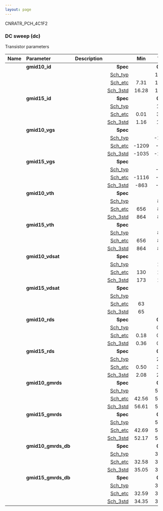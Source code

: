 ```yaml
---
layout: page
---
```




CNRATR_PCH_4C1F2

### DC sweep (dc)

Transistor parameters



|**Name**|**Parameter**|**Description**| |**Min**|**Typ**|**Max**| Unit|
|:---|:---|:---|---:|:---:|:---:|:---:| ---:|
||**gmid10\_id** | | **Spec**  |  | **0.00** |  | **uA** |
| | | |<a href='results/dc_Sch_typical.html'>Sch_typ</a>| | 17.18 |  | |
| | | |<a href='results/dc_Sch_etc.html'>Sch_etc</a>|7.31 | 13.94 | 28.73 | |
| | | |<a href='results/dc_Sch_mc.html'>Sch_3std</a>|16.28 | 17.23 | 18.18 | |
||**gmid15\_id** | | **Spec**  |  | **0.00** |  | **uA** |
| | | |<a href='results/dc_Sch_typical.html'>Sch_typ</a>| | 1.94 |  | |
| | | |<a href='results/dc_Sch_etc.html'>Sch_etc</a>|0.01 | 3.32 | 8.98 | |
| | | |<a href='results/dc_Sch_mc.html'>Sch_3std</a>|1.16 | 1.97 | 2.78 | |
||**gmid10\_vgs** | | **Spec**  |  | **0** |  | **mV** |
| | | |<a href='results/dc_Sch_typical.html'>Sch_typ</a>| | -1015 |  | |
| | | |<a href='results/dc_Sch_etc.html'>Sch_etc</a>|-1209 | -980 | -669 | |
| | | |<a href='results/dc_Sch_mc.html'>Sch_3std</a>|-1035 | -1017 | -999 | |
||**gmid15\_vgs** | | **Spec**  |  | **0** |  | **mV** |
| | | |<a href='results/dc_Sch_typical.html'>Sch_typ</a>| | -832 |  | |
| | | |<a href='results/dc_Sch_etc.html'>Sch_etc</a>|-1116 | -834 | -126 | |
| | | |<a href='results/dc_Sch_mc.html'>Sch_3std</a>|-863 | -834 | -805 | |
||**gmid10\_vth** | | **Spec**  |  | **0** |  | **mV** |
| | | |<a href='results/dc_Sch_typical.html'>Sch_typ</a>| | 880 |  | |
| | | |<a href='results/dc_Sch_etc.html'>Sch_etc</a>|656 | 854 | 1051 | |
| | | |<a href='results/dc_Sch_mc.html'>Sch_3std</a>|864 | 881 | 898 | |
||**gmid15\_vth** | | **Spec**  |  | **0** |  | **mV** |
| | | |<a href='results/dc_Sch_typical.html'>Sch_typ</a>| | 880 |  | |
| | | |<a href='results/dc_Sch_etc.html'>Sch_etc</a>|656 | 854 | 1051 | |
| | | |<a href='results/dc_Sch_mc.html'>Sch_3std</a>|864 | 881 | 898 | |
||**gmid10\_vdsat** | | **Spec**  |  | **0** |  | **mV** |
| | | |<a href='results/dc_Sch_typical.html'>Sch_typ</a>| | 175 |  | |
| | | |<a href='results/dc_Sch_etc.html'>Sch_etc</a>|130 | 170 | 178 | |
| | | |<a href='results/dc_Sch_mc.html'>Sch_3std</a>|173 | 176 | 178 | |
||**gmid15\_vdsat** | | **Spec**  |  | **0** |  | **mV** |
| | | |<a href='results/dc_Sch_typical.html'>Sch_typ</a>| | 74 |  | |
| | | |<a href='results/dc_Sch_etc.html'>Sch_etc</a>|63 | 88 | 107 | |
| | | |<a href='results/dc_Sch_mc.html'>Sch_3std</a>|65 | 75 | 84 | |
||**gmid10\_rds** | | **Spec**  |  | **0.00** |  | **MOhm** |
| | | |<a href='results/dc_Sch_typical.html'>Sch_typ</a>| | 0.37 |  | |
| | | |<a href='results/dc_Sch_etc.html'>Sch_etc</a>|0.18 | 0.49 | 0.85 | |
| | | |<a href='results/dc_Sch_mc.html'>Sch_3std</a>|0.36 | 0.37 | 0.39 | |
||**gmid15\_rds** | | **Spec**  |  | **0.00** |  | **MOhm** |
| | | |<a href='results/dc_Sch_typical.html'>Sch_typ</a>| | 2.86 |  | |
| | | |<a href='results/dc_Sch_etc.html'>Sch_etc</a>|0.50 | 3.53 | 285.88 | |
| | | |<a href='results/dc_Sch_mc.html'>Sch_3std</a>|2.08 | 2.86 | 3.64 | |
||**gmid10\_gmrds** | | **Spec**  |  | **0.00** |  | **V** |
| | | |<a href='results/dc_Sch_typical.html'>Sch_typ</a>| | 58.01 |  | |
| | | |<a href='results/dc_Sch_etc.html'>Sch_etc</a>|42.56 | 56.15 | 68.09 | |
| | | |<a href='results/dc_Sch_mc.html'>Sch_3std</a>|56.61 | 57.94 | 59.27 | |
||**gmid15\_gmrds** | | **Spec**  |  | **0.00** |  | **V** |
| | | |<a href='results/dc_Sch_typical.html'>Sch_typ</a>| | 55.13 |  | |
| | | |<a href='results/dc_Sch_etc.html'>Sch_etc</a>|42.69 | 57.85 | 74.42 | |
| | | |<a href='results/dc_Sch_mc.html'>Sch_3std</a>|52.17 | 55.19 | 58.21 | |
||**gmid10\_gmrds\_db** | | **Spec**  |  | **0.00** |  | **dB** |
| | | |<a href='results/dc_Sch_typical.html'>Sch_typ</a>| | 35.26 |  | |
| | | |<a href='results/dc_Sch_etc.html'>Sch_etc</a>|32.58 | 34.96 | 36.65 | |
| | | |<a href='results/dc_Sch_mc.html'>Sch_3std</a>|35.05 | 35.25 | 35.45 | |
||**gmid15\_gmrds\_db** | | **Spec**  |  | **0.00** |  | **dB** |
| | | |<a href='results/dc_Sch_typical.html'>Sch_typ</a>| | 34.81 |  | |
| | | |<a href='results/dc_Sch_etc.html'>Sch_etc</a>|32.59 | 35.24 | 37.43 | |
| | | |<a href='results/dc_Sch_mc.html'>Sch_3std</a>|34.35 | 34.82 | 35.30 | |

